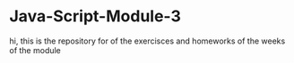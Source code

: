# Java-Script-Module-3

hi, this is the repository for of the exercisces and homeworks of the weeks of the module
